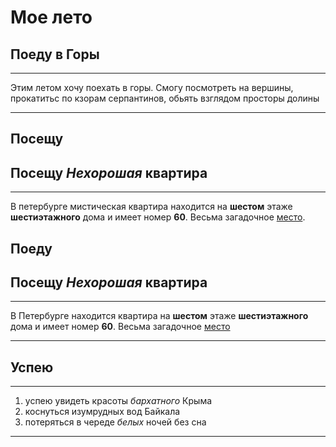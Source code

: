 # Мое лето

## Поеду в **Горы**
***
Этим летом хочу поехать в горы. Смогу посмотреть на вершины, прокатитьс по кзорам серпантинов, обьять взглядом просторы долины
***
## Посещу
## Посещу **_Нехорошая_ квартира**
***
В петербурге мистическая квартира находится на **шестом** этаже **шестиэтажного** дома и имеет номер **60**. Весьма загадочное [место](https://yandex.ru/maps/-/CCUJZIcN1A).
## Поеду

## Посещу **_Нехорошая_  квартира**
***
В Петербурге находится квартира  на **шестом** этаже **шестиэтажного** дома и имеет номер **60**. Весьма загадочное [место](https://yandex.ru/maps/org/tolstovskiy_dom/1264571181/?ll=30.342032%2C59.929396&mode=search&sll=30.301050%2C59.918957&sspn=0.180588%2C0.053953&text=толстовсйи%20дом&z=16)
***

## Успею
***
1. успею увидеть красоты *бархатного* Крыма
2. коснуться изумрудных вод Байкала
3. потеряться в череде _*белых*_ ночей без сна
***
